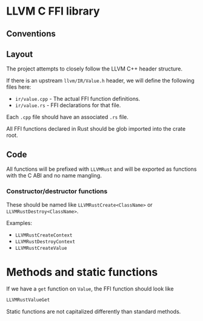 # LLVM C FFI library

## Conventions

## Layout

The project attempts to closely follow the LLVM C++ header structure.

If there is an upstream `llvm/IR/Value.h` header, we will define the following files here:

* `ir/value.cpp` - The actual FFI function definitions.
* `ir/value.rs`  - FFI declarations for that file.

Each `.cpp` file should have an associated `.rs` file.

All FFI functions declared in Rust should be glob imported into the crate root.

## Code

All functions will be prefixed with `LLVMRust` and will be exported as
functions with the C ABI and no name mangling.

### Constructor/destructor functions

These should be named like `LLVMRustCreate<ClassName>` or `LLVMRustDestroy<ClassName>`.

Examples:

* `LLVMRustCreateContext`
* `LLVMRustDestroyContext`
* `LLVMRustCreateValue`

# Methods and static functions

If we have a `get` function on `Value`, the FFI function should look like

```rust
LLVMRustValueGet
```

Static functions are not capitalized differently than standard methods.
